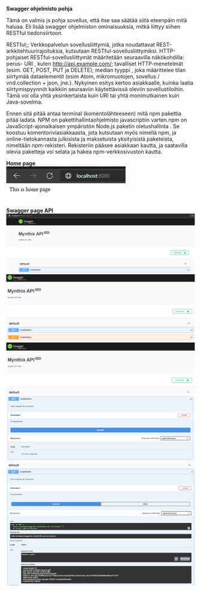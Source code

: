 <b> Swagger ohjelmisto pohja</b>

Tämä on valmis js pohja sovellus, että itse saa säätää siitä eteenpäin mitä haluaa. Eli lisää swagger ohjelmiston ominaisuuksia, mitkä liittyy siihen RESTful tiedonsiirtoon.

RESTful;;
Verkkopalvelun sovellusliittymiä, jotka noudattavat REST-arkkitehtuurirajoituksia, kutsutaan RESTful-sovellusliittymiksi. HTTP-pohjaiset RESTful-sovellusliittymät määritetään seuraavilla näkökohdilla: perus- URI , kuten http://api.example.com/; tavalliset HTTP-menetelmät (esim. GET, POST, PUT ja DELETE); median tyyppi , joka määrittelee tilan siirtymää dataelementit (esim Atom, mikromuotojen, sovellus / vnd.collection + json, jne.). Nykyinen esitys kertoo asiakkaalle, kuinka laatia siirtymispyynnöt kaikkiin seuraaviin käytettävissä oleviin sovellustiloihin. Tämä voi olla yhtä yksinkertaista kuin URI tai yhtä monimutkainen kuin Java-sovelma.

Ennen sitä pitää antaa terminal (komentolähteeseen) mitä npm pakettia pitää ladata. 
NPM on pakettihallintaohjelmisto javascriptiin varten.npm on JavaScript-ajonaikaisen ympäristön Node.js paketin oletushallinta . Se koostuu komentoriviasiakkaasta, jota kutsutaan myös nimellä npm, ja online-tietokannasta julkisista ja maksetuista yksityisistä paketeista, nimeltään npm-rekisteri. Rekisteriin pääsee asiakkaan kautta, ja saatavilla olevia paketteja voi selata ja hakea npm-verkkosivuston kautta.

<b>Home page</b><br>
![Alt text](images/Node-Swagger1.PNG?raw=true "None")


<b>Swagger page API</b>
![Alt text](images/Node-Swagger2.PNG?raw=true "None")
![Alt text](images/Node-Swagger2-1.PNG?raw=true "None")
![Alt text](images/Node-Swagger3.PNG?raw=true "None")
![Alt text](images/Node-Swagger4.PNG?raw=true "None")


